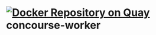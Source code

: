 # [![Docker Repository on Quay](https://quay.io/repository/osfun/concourse-worker/status "Docker Repository on Quay")](https://quay.io/repository/osfun/concourse-worker) concourse-worker
